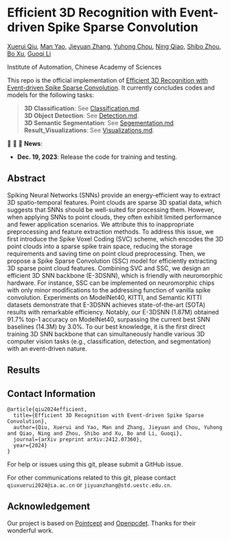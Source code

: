 # Efficient 3D Recognition with Event-driven Spike Sparse Convolution

[Xuerui Qiu](https://scholar.google.com/citations?user=bMwW4e8AAAAJ&hl=zh-CN), [Man Yao](https://scholar.google.com/citations?user=eE4vvp0AAAAJ), [Jieyuan Zhang](https://scholar.google.com/citations?user=c8Qww6YAAAAJ&hl=zh-CN&oi=sra), [Yuhong Chou](https://scholar.google.com/citations?user=8CpWM4cAAAAJ&hl=zh-CN&oi=ao), [Ning Qiao](), [Shibo Zhou](), [Bo Xu](), [Guoqi Li](https://scholar.google.com/citations?user=qCfE--MAAAAJ&)

Institute of Automation, Chinese Academy of Sciences

This repo is the official implementation of [ Efficient 3D Recognition with Event-driven Spike Sparse Convolution](https://arxiv.org/abs/2412.07360). It currently concludes codes and models for the following tasks:

> **3D Classification**: See [Classification.md](/classify_seg/readme.md).\
> **3D Object Detection**: See [Detection.md](SDT_V3/det/Readme.md).\
> **3D Semantic Segmentation**: See [Segementation.md](/classify_seg/readme.md). \
> **Result_Visualizations**:  See [Visualizations.md](/Result_Visualizations/README.md).


:rocket:  :rocket:  :rocket: **News**:

- **Dec. 19, 2023**: Release the code for training and testing.

## Abstract
Spiking Neural Networks (SNNs) provide an energy-efficient way to extract 3D spatio-temporal features. Point clouds are sparse 3D spatial data, which suggests that SNNs should be well-suited for processing them. However, when applying SNNs to point clouds, they often exhibit limited performance and fewer application scenarios. We attribute this to inappropriate preprocessing and feature extraction methods. To address this issue, we first introduce the Spike Voxel Coding (SVC) scheme, which encodes the 3D point clouds into a sparse spike train space, reducing the storage requirements and saving time on point cloud preprocessing. Then, we propose a Spike Sparse Convolution (SSC) model for efficiently extracting 3D sparse point cloud features. Combining SVC and SSC, we design an efficient 3D SNN backbone (E-3DSNN), which is friendly with neuromorphic hardware. For instance, SSC can be implemented on neuromorphic chips with only minor modifications to the addressing function of vanilla spike convolution. Experiments on ModelNet40, KITTI, and Semantic KITTI datasets demonstrate that E-3DSNN achieves state-of-the-art (SOTA) results with remarkable efficiency. Notably, our E-3DSNN (1.87M) obtained 91.7\% top-1 accuracy on ModelNet40, surpassing the current best SNN baselines (14.3M) by 3.0\%. To our best knowledge, it is the first direct training 3D SNN backbone that can simultaneously handle various 3D computer vision tasks (e.g., classification, detection, and segmentation) with an event-driven nature.

## Results



## Contact Information

```
@article{qiu2024efficient,
  title={Efficient 3D Recognition with Event-driven Spike Sparse Convolution},
  author={Qiu, Xuerui and Yao, Man and Zhang, Jieyuan and Chou, Yuhong and Qiao, Ning and Zhou, Shibo and Xu, Bo and Li, Guoqi},
  journal={arXiv preprint arXiv:2412.07360},
  year={2024}
}
```

For help or issues using this git, please submit a GitHub issue.

For other communications related to this git, please contact `qiuxuerui2024@ia.ac.cn` or `jiyuanzhang@std.uestc.edu.cn`.

## Acknowledgement
Our project is based on [Pointcept](https://github.com/Pointcept/Pointcept) and [Openpcdet](https://github.com/open-mmlab/OpenPCDet). Thanks for their wonderful work.
